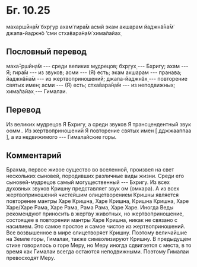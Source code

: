 # Бг. 10.25
махаршӣн̣а̄м̇ бхр̣гур ахам̇
гира̄м асмй экам акшарам
йаджн̃а̄на̄м̇ джапа-йаджн̃о ’сми
стха̄вара̄н̣а̄м̇ хима̄лайах̣
## Пословный перевод

маха̄-р̣шӣн̣а̄м --- среди великих мудрецов; бхр̣гух̣ --- Бхригу; ахам --- Я;
гира̄м --- из звуков; асми --- (Я) есть; экам акшарам --- пранава;
йаджн̃а̄на̄м --- из жертвоприношений; джапа-йаджн̃ах̣ --- повторение святых
имен; асми --- (Я) есть; стха̄вара̄н̣а̄м --- из неподвижных; хима̄лайах̣ ---
Гималаи.

## Перевод

Из великих мудрецов Я Бхригу, а среди звуков Я трансцендентный звук
оомм.. Из жертвоприношений Я повторение святых имен \[ дджжааппаа \], а
из недвижимого --- Гималайские горы.

## Комментарий

Брахма, первое живое существо во вселенной, произвел на свет нескольких
сыновей, породивших различные виды жизни. Среди его сыновей-мудрецов
самый могущественный --- Бхригу. Из всех духовных звуков Кришну
представляет звук ом (омкара). А из всех жертвоприношений чистейшим
олицетворением Кришны является повторение мантры Харе Кришна, Харе
Кришна, Кришна Кришна, Харе Харе/Харе Рама, Харе Рама, Рама Рама, Харе
Харе. Иногда Веды рекомендуют приносить в жертву животных, но
жертвоприношение, состоящее в повторении мантры Харе Кришна, никак не
связано с насилием. Это самое простое и самое чистое из
жертвоприношений. Все возвышенное в мире олицетворяет Кришну. Поэтому
величайшие на Земле горы, Гималаи, также символизируют Кришну. В
предыдущем стихе говорилось о горе Меру, но Меру иногда сдвигается с
места, в то время как Гималаи всегда остаются неподвижными. Поэтому
Гималаи превосходят Меру.
